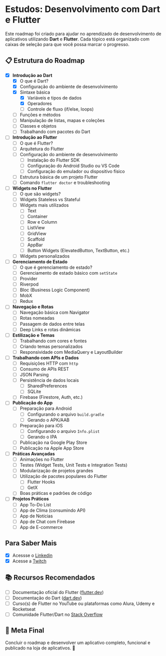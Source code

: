# Estudos: Desenvolvimento com Dart e Flutter  

Este roadmap foi criado para ajudar no aprendizado de desenvolvimento de aplicativos utilizando **Dart** e **Flutter**. Cada tópico está organizado com caixas de seleção para que você possa marcar o progresso.

## 📋 Estrutura do Roadmap  

- [X] **Introdução ao Dart**  
  - [X] O que é Dart?  
  - [X] Configuração do ambiente de desenvolvimento  
  - [X] Sintaxe básica  
    - [X] Variáveis e tipos de dados  
    - [X] Operadores  
    - [ ] Controle de fluxo (if/else, loops)  
  - [ ] Funções e métodos  
  - [ ] Manipulação de listas, mapas e coleções  
  - [ ] Classes e objetos  
  - [ ] Trabalhando com pacotes do Dart  

- [ ] **Introdução ao Flutter**  
  - [ ] O que é Flutter?  
  - [ ] Arquitetura do Flutter  
  - [ ] Configuração do ambiente de desenvolvimento  
    - [ ] Instalação do Flutter SDK  
    - [ ] Configuração do Android Studio ou VS Code  
    - [ ] Configuração do emulador ou dispositivo físico  
  - [ ] Estrutura básica de um projeto Flutter  
  - [ ] Comando `flutter doctor` e troubleshooting  

- [ ] **Widgets no Flutter**  
  - [ ] O que são widgets?  
  - [ ] Widgets Stateless vs Stateful  
  - [ ] Widgets mais utilizados  
    - [ ] Text  
    - [ ] Container  
    - [ ] Row e Column  
    - [ ] ListView  
    - [ ] GridView  
    - [ ] Scaffold  
    - [ ] AppBar  
    - [ ] Button Widgets (ElevatedButton, TextButton, etc.)  
  - [ ] Widgets personalizados  

- [ ] **Gerenciamento de Estado**  
  - [ ] O que é gerenciamento de estado?  
  - [ ] Gerenciamento de estado básico com `setState`  
  - [ ] Provider  
  - [ ] Riverpod  
  - [ ] Bloc (Business Logic Component)  
  - [ ] MobX  
  - [ ] Redux  

- [ ] **Navegação e Rotas**  
  - [ ] Navegação básica com Navigator  
  - [ ] Rotas nomeadas  
  - [ ] Passagem de dados entre telas  
  - [ ] Deep Links e rotas dinâmicas  

- [ ] **Estilização e Temas**  
  - [ ] Trabalhando com cores e fontes  
  - [ ] Criando temas personalizados  
  - [ ] Responsividade com MediaQuery e LayoutBuilder  

- [ ] **Trabalhando com APIs e Dados**  
  - [ ] Requisições HTTP com `http`  
  - [ ] Consumo de APIs REST  
  - [ ] JSON Parsing  
  - [ ] Persistência de dados locais  
    - [ ] SharedPreferences  
    - [ ] SQLite  
  - [ ] Firebase (Firestore, Auth, etc.)  

- [ ] **Publicação do App**  
  - [ ] Preparação para Android  
    - [ ] Configurando o arquivo `build.gradle`  
    - [ ] Gerando o APK/AAB  
  - [ ] Preparação para iOS  
    - [ ] Configurando o arquivo `Info.plist`  
    - [ ] Gerando o IPA  
  - [ ] Publicação na Google Play Store  
  - [ ] Publicação na Apple App Store  

- [ ] **Práticas Avançadas**  
  - [ ] Animações no Flutter  
  - [ ] Testes (Widget Tests, Unit Tests e Integration Tests)  
  - [ ] Modularização de projetos grandes  
  - [ ] Utilização de pacotes populares do Flutter  
    - [ ] Flutter Hooks  
    - [ ] GetX  
  - [ ] Boas práticas e padrões de código  

- [ ] **Projetos Práticos**  
  - [ ] App To-Do List  
  - [ ] App de Clima (consumindo API)  
  - [ ] App de Notícias  
  - [ ] App de Chat com Firebase  
  - [ ] App de E-commerce  

## Para Saber Mais

- [X] Acessse o [Linkedin](https://www.linkedin.com/in/kau%C3%A3-santos-8931522ba/)
- [X] Acesse a [Twitch](https://www.twitch.tv/Kaua_Hs_Santos)

## 📚 Recursos Recomendados  

- [ ] Documentação oficial do Flutter ([flutter.dev](https://flutter.dev))  
- [ ] Documentação do Dart ([dart.dev](https://dart.dev))  
- [ ] Curso(s) de Flutter no YouTube ou plataformas como Alura, Udemy e Rocketseat  
- [ ] Comunidade Flutter/Dart no [Stack Overflow](https://stackoverflow.com/questions/tagged/flutter)  

## 🎯 Meta Final  

Concluir o roadmap e desenvolver um aplicativo completo, funcional e publicado na loja de aplicativos. 🚀  
